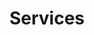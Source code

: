 ---
title: Services
sections:
  - type: secondary_hero_section
    title: Services
    image: images/services-hero-bg-pic.jpeg
    
  - type: grid_section
    title: Lorem ipsum dolor sit amet
    grid_items:
      - content: |-
          ### [Important Documents](google.com)
          Lorem ipsum dolor sit amet, consectetur adipiscing elit, sed do eiusmod tempor incididunt ut labore et dolore magna aliqua.
      - content: |-
          ### [Accessibility](google.com)
          Lorem ipsum dolor sit amet, consectetur adipiscing elit, sed do eiusmod tempor incididunt ut labore et dolore magna aliqua.
      - content: |-
          ### [Incident reports](google.com)
          Lorem ipsum dolor sit amet, consectetur adipiscing elit, sed do eiusmod tempor incididunt ut labore et dolore magna aliqua.
      - content: |-
          ### [Charity work](google.com)
          Lorem ipsum dolor sit amet, consectetur adipiscing elit, sed do eiusmod tempor incididunt ut labore et dolore magna aliqua.
      - content: |-
          ### [Scholarships and careers](google.com)
          Lorem ipsum dolor sit amet, consectetur adipiscing elit, sed do eiusmod tempor incididunt ut labore et dolore magna aliqua.
    grid_cols: two
    grid_gap_horiz: large
    grid_gap_vert: small
    enable_cards: false
    align: center
    background_color: none
    
template: advanced
---